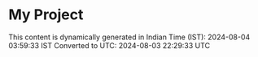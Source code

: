 # My Project

This content is dynamically generated in Indian Time (IST): 2024-08-04 03:59:33 IST
Converted to UTC: 2024-08-03 22:29:33 UTC
